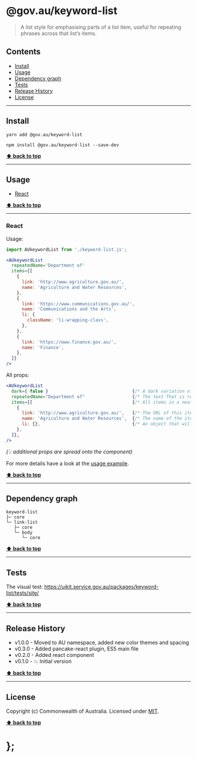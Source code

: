 @gov.au/keyword-list
============

> A list style for emphasising parts of a list item, useful for repeating phrases across that list’s items. 


## Contents

* [Install](#install)
* [Usage](#usage)
* [Dependency graph](#dependency-graph)
* [Tests](#tests)
* [Release History](#release-history)
* [License](#license)


----------------------------------------------------------------------------------------------------------------------------------------------------------------


## Install


```shell
yarn add @gov.au/keyword-list
```

```shell
npm install @gov.au/keyword-list --save-dev
```


**[⬆ back to top](#contents)**


----------------------------------------------------------------------------------------------------------------------------------------------------------------


## Usage


* [React](#react)


**[⬆ back to top](#contents)**


----------------------------------------------------------------------------------------------------------------------------------------------------------------


### React

Usage:

```jsx
import AUkeywordList from './keyword-list.js';

<AUkeywordList
  repeatedName='Department of'
  items={[
    {
      link: 'http://www.agriculture.gov.au/',
      name: 'Agriculture and Water Resources',
    },
    {
      link: 'https://www.communications.gov.au/',
      name: 'Communications and the Arts',
      li: {
        className: 'li-wrapping-class',
      },
    },
    {
      link: 'https://www.finance.gov.au/',
      name: 'Finance',
    },
  ]}
/>
```

All props:

```jsx
<AUkeywordList
  dark={ false }                                {/* A dark variation of the component */}
  repeatedName="Department of"                  {/* The text That is repeated in each item */}
  items={[                                      {/* All items in a neat array */}
    {
      link: 'http://www.agriculture.gov.au/',   {/* The URL of this item, optional */}
      name: 'Agriculture and Water Resources',  {/* The name of the item */}
      li: {},                                   {/* An object that will be spread onto the <li> tag, optional */}
    },
  ]},
/>
```
_(💡 additional props are spread onto the component)_

For more details have a look at the [usage example](https://github.com/govau/uikit/tree/master/packages/keyword-list/tests/react/index.js).


**[⬆ back to top](#contents)**


----------------------------------------------------------------------------------------------------------------------------------------------------------------


## Dependency graph

```shell
keyword-list
├─ core
└─ link-list
   ├─ core
   └─ body
      └─ core
```


**[⬆ back to top](#contents)**


----------------------------------------------------------------------------------------------------------------------------------------------------------------


## Tests

The visual test: https://uikit.service.gov.au/packages/keyword-list/tests/site/


**[⬆ back to top](#contents)**


----------------------------------------------------------------------------------------------------------------------------------------------------------------


## Release History

* v1.0.0 - Moved to AU namespace, added new color themes and spacing
* v0.3.0 - Added pancake-react plugin, ES5 main file
* v0.2.0 - Added react component
* v0.1.0 - 💥 Initial version


**[⬆ back to top](#contents)**


----------------------------------------------------------------------------------------------------------------------------------------------------------------


## License

Copyright (c) Commonwealth of Australia.
Licensed under [MIT](https://raw.githubusercontent.com/govau/uikit/packages/core/master/LICENSE).


**[⬆ back to top](#contents)**

# };
